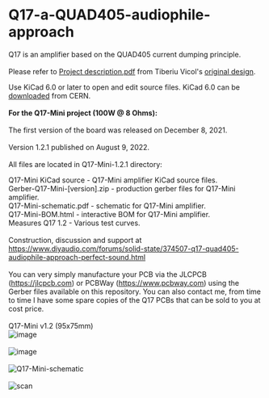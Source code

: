 # Q17-a-QUAD405-audiophile-approach
Q17 is an amplifier based on the QUAD405 current dumping principle.<br>
<br>
Please refer to <a href="https://github.com/tvicol/Q17-a-QUAD405-audiophile-approach/blob/main/Project%20description.pdf">Project description.pdf</a> from Tiberiu Vicol's <a href="https://github.com/tvicol/Q17-a-QUAD405-audiophile-approach">original design</a>.<br>

Use KiCad 6.0 or later to open and edit source files. KiCad 6.0 can be <a href="https://www.kicad.org/download/">downloaded</a> from CERN.<br>
<br>
<b>For the Q17-Mini project (100W @ 8 Ohms):</b><br>
<br>
The first version of the board was released on December 8, 2021.<br>
<br>
Version 1.2.1 published on August 9, 2022.<br>
<br>
All files are located in Q17-Mini-1.2.1 directory:<br>

Q17-Mini KiCad source - Q17-Mini amplifier KiCad source files.<br>
Gerber-Q17-Mini-[version].zip - production gerber files for Q17-Mini amplifier.<br>
Q17-Mini-schematic.pdf - schematic for Q17-Mini amplifier.<br>
Q17-Mini-BOM.html - interactive BOM for Q17-Mini amplifier.<br>
Measures Q17 1.2 - Various test curves.<br>
<br>
Construction, discussion and support at https://www.diyaudio.com/forums/solid-state/374507-q17-quad405-audiophile-approach-perfect-sound.html<br>
<br>
You can very simply manufacture your PCB via the JLCPCB (https://jlcpcb.com) or PCBWay (https://www.pcbway.com) using the Gerber files available on this repository. You can also contact me, from time to time I have some spare copies of the Q17 PCBs that can be sold to you at cost price.<br>
<br>
Q17-Mini v1.2 (95x75mm)<br>
![image](https://user-images.githubusercontent.com/12907102/156914581-eb2b2285-1c3a-460c-8708-52040e20877a.jpeg)<br>
<br>
![image](https://user-images.githubusercontent.com/12907102/156915434-58642332-dc99-4449-a361-997891cd24c9.jpeg)<br>
<br>
![Q17-Mini-schematic](https://user-images.githubusercontent.com/12907102/185399323-e3fae3ab-b303-483a-86e2-0427a0e0d87f.jpg)<br>
<br>
![scan](https://user-images.githubusercontent.com/12907102/179400862-733cdbf7-8f28-49bc-bcd8-9133e9c3e1f4.jpg)
<br>
<br>
